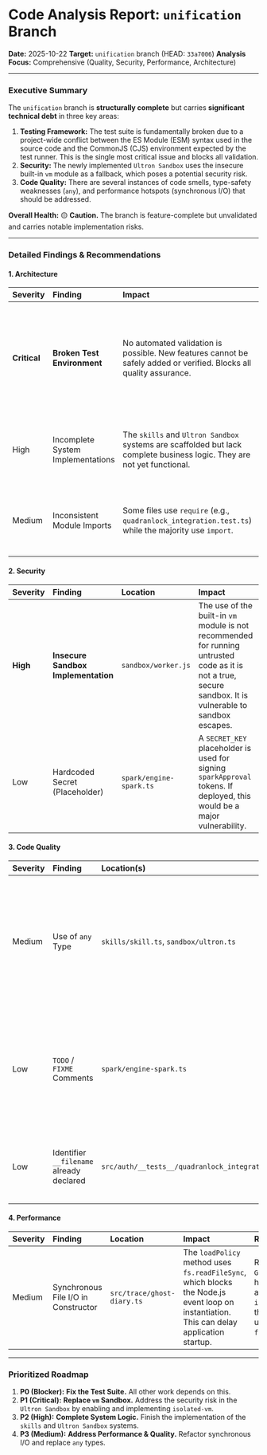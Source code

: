 # Code Analysis Report: `unification` Branch

**Date:** 2025-10-22
**Target:** `unification` branch (HEAD: `33a7006`)
**Analysis Focus:** Comprehensive (Quality, Security, Performance, Architecture)

---

### **Executive Summary**

The `unification` branch is **structurally complete** but carries **significant technical debt** in three key areas:

1.  **Testing Framework:** The test suite is fundamentally broken due to a project-wide conflict between the ES Module (ESM) syntax used in the source code and the CommonJS (CJS) environment expected by the test runner. This is the single most critical issue and blocks all validation.
2.  **Security:** The newly implemented `Ultron Sandbox` uses the insecure built-in `vm` module as a fallback, which poses a potential security risk.
3.  **Code Quality:** There are several instances of code smells, type-safety weaknesses (`any`), and performance hotspots (synchronous I/O) that should be addressed.

**Overall Health:** 🟡 **Caution.** The branch is feature-complete but unvalidated and carries notable implementation risks.

---

### **Detailed Findings & Recommendations**

#### **1. Architecture**

| Severity | Finding | Impact | Recommendation |
| :--- | :--- | :--- | :--- |
| **Critical** | **Broken Test Environment** | No automated validation is possible. New features cannot be safely added or verified. Blocks all quality assurance. | Dedicate a focused effort to fixing the test suite. This involves correctly configuring Jest and TypeScript to handle ES Modules, as outlined in our previous session. |
| High | Incomplete System Implementations | The `skills` and `Ultron Sandbox` systems are scaffolded but lack complete business logic. They are not yet functional. | Complete the implementation of the `skills` and `Ultron Sandbox` systems according to the master blueprint. |
| Medium | Inconsistent Module Imports | Some files use `require` (e.g., `quadranlock_integration.test.ts`) while the majority use `import`. | Refactor all `require` statements to `import` statements once the ESM test environment is stable. |

#### **2. Security**

| Severity | Finding | Location | Impact | Recommendation |
| :--- | :--- | :--- | :--- | :--- |
| **High** | **Insecure Sandbox Implementation** | `sandbox/worker.js` | The use of the built-in `vm` module is not recommended for running untrusted code as it is not a true, secure sandbox. It is vulnerable to sandbox escapes. | Prioritize fixing the build environment to allow for the compilation of the `isolated-vm` native module, which provides a secure V8 isolate. Replace the `vm` implementation with `isolated-vm`. |
| Low | Hardcoded Secret (Placeholder) | `spark/engine-spark.ts` | A `SECRET_KEY` placeholder is used for signing `sparkApproval` tokens. If deployed, this would be a major vulnerability. | Replace the hardcoded secret with a mechanism to load secrets from environment variables or a dedicated secrets management service. |

#### **3. Code Quality**

| Severity | Finding | Location(s) | Impact | Recommendation |
| :--- | :--- | :--- | :--- | :--- |
| Medium | Use of `any` Type | `skills/skill.ts`, `sandbox/ultron.ts` | Defeats the purpose of TypeScript, reducing type safety and making the code harder to refactor and maintain. | Replace `any` with specific interfaces or types. For example, the `context` parameter in the `Skill` interface should have a defined structure. |
| Low | `TODO` / `FIXME` Comments | `spark/engine-spark.ts` | Indicates incomplete or un-reviewed code. These can be forgotten and lead to technical debt. | Review all `TODO` comments. Either implement the required functionality or create formal tickets in a project management system and remove the comments. |
| Low | Identifier `__filename` already declared | `src/auth/__tests__/quadranlock_integration.test.ts` | This is a syntax error that prevents the test from running. | Remove the unnecessary and erroneous declaration. |

#### **4. Performance**

| Severity | Finding | Location | Impact | Recommendation |
| :--- | :--- | :--- | :--- | :--- |
| Medium | Synchronous File I/O in Constructor | `src/trace/ghost-diary.ts` | The `loadPolicy` method uses `fs.readFileSync`, which blocks the Node.js event loop on instantiation. This can delay application startup. | Refactor the `GhostDiary` class to have an asynchronous `initialize()` method that loads the policy using `fs.promises.readFile`. |

---

### **Prioritized Roadmap**

1.  **P0 (Blocker):** **Fix the Test Suite.** All other work depends on this.
2.  **P1 (Critical):** **Replace `vm` Sandbox.** Address the security risk in the `Ultron Sandbox` by enabling and implementing `isolated-vm`.
3.  **P2 (High):** **Complete System Logic.** Finish the implementation of the `skills` and `Ultron Sandbox` systems.
4.  **P3 (Medium):** **Address Performance & Quality.** Refactor synchronous I/O and replace `any` types.
